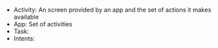 


- Activity: An screen provided by an app and the set of actions it makes available
- App: Set of activities
- Task:
- Intents: 





